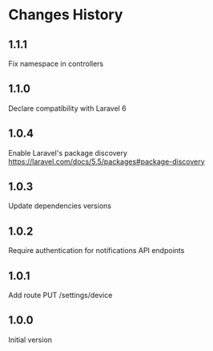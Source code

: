 # Changes History

1.1.1
-----
Fix namespace in controllers

1.1.0
-----
Declare compatibility with Laravel 6

1.0.4
-----
Enable Laravel's package discovery https://laravel.com/docs/5.5/packages#package-discovery

1.0.3
-----
Update dependencies versions

1.0.2
-----
Require authentication for notifications API endpoints

1.0.1
-----
Add route PUT /settings/device

1.0.0
-----
Initial version
